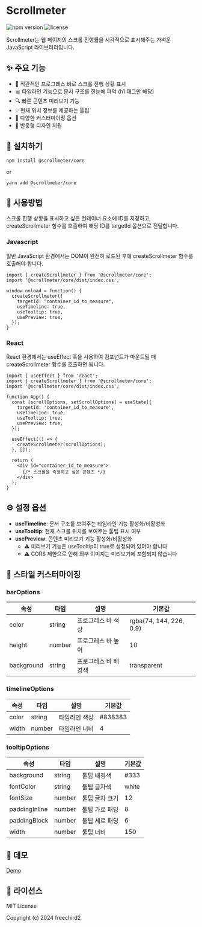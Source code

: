 # Scrollmeter

![npm version](https://img.shields.io/npm/v/@scrollmeter/core)
![license](https://img.shields.io/npm/l/@scrollmeter/core)

Scrollmeter는 웹 페이지의 스크롤 진행률을 시각적으로 표시해주는 가벼운 JavaScript 라이브러리입니다.

## ✨ 주요 기능

- 🎯 직관적인 프로그레스 바로 스크롤 진행 상황 표시
- 📊 타임라인 기능으로 문서 구조를 한눈에 파악 (h1 태그만 해당)
- 🔍 빠른 콘텐츠 미리보기 기능
- 💡 현재 위치 정보를 제공하는 툴팁
- 🎨 다양한 커스터마이징 옵션
- 📱 반응형 디자인 지원

## 🚀 설치하기

```
npm install @scrollmeter/core
```

or

```
yarn add @scrollmeter/core
```

## 🔧 사용방법

스크롤 진행 상황을 표시하고 싶은 컨테이너 요소에 ID를 지정하고, createScrollmeter 함수를 호출하여 해당 ID를 targetId 옵션으로 전달합니다.

### Javascript

일반 JavaScript 환경에서는 DOM이 완전히 로드된 후에 createScrollmeter 함수를 호출해야 합니다.

```
import { createScrollmeter } from '@scrollmeter/core';
import '@scrollmeter/core/dist/index.css';

window.onload = function() {
  createScrollmeter({
    targetId: "container_id_to_measure",
    useTimeline: true,
    useTooltip: true,
    usePreview: true,
  });
}
```

### React

React 환경에서는 useEffect 훅을 사용하여 컴포넌트가 마운트될 때 createScrollmeter 함수를 호출하면 됩니다.

```
import { useEffect } from 'react';
import { createScrollmeter } from '@scrollmeter/core';
import '@scrollmeter/core/dist/index.css';

function App() {
  const [scrollOptions, setScrollOptions] = useState({
    targetId: 'container_id_to_measure',
    useTimeline: true,
    useTooltip: true,
    usePreview: true,
  });

  useEffect(() => {
    createScrollmeter(scrollOptions);
  }, []);

  return (
    <div id="container_id_to_measure">
      {/* 스크롤을 측정하고 싶은 콘텐츠 */}
    </div>
  );
}
```

## ⚙️ 설정 옵션

- **useTimeline**: 문서 구조를 보여주는 타임라인 기능 활성화/비활성화
- **useTooltip**: 현재 스크롤 위치를 보여주는 툴팁 표시 여부
- **usePreview**: 콘텐츠 미리보기 기능 활성화/비활성화
    - ⚠️ 미리보기 기능은 useTooltip이 true로 설정되어 있어야 합니다
    - ⚠️ CORS 제한으로 인해 외부 이미지는 미리보기에 포함되지 않습니다

## 🎨 스타일 커스터마이징

### barOptions

| 속성       | 타입   | 설명                 | 기본값                  |
| ---------- | ------ | -------------------- | ----------------------- |
| color      | string | 프로그레스 바 색상   | rgba(74, 144, 226, 0.9) |
| height     | number | 프로그레스 바 높이   | 10                      |
| background | string | 프로그레스 바 배경색 | transparent             |

### timelineOptions

| 속성  | 타입   | 설명          | 기본값  |
| ----- | ------ | ------------- | ------- |
| color | string | 타임라인 색상 | #838383 |
| width | number | 타임라인 너비 | 4       |

### tooltipOptions

| 속성          | 타입   | 설명           | 기본값 |
| ------------- | ------ | -------------- | ------ |
| background    | string | 툴팁 배경색    | #333   |
| fontColor     | string | 툴팁 글자색    | white  |
| fontSize      | number | 툴팁 글자 크기 | 12     |
| paddingInline | number | 툴팁 가로 패딩 | 8      |
| paddingBlock  | number | 툴팁 세로 패딩 | 6      |
| width         | number | 툴팁 너비      | 150    |

## 🌟 데모

[Demo](https://freechird2.github.io/scrollmeter)

## 📝 라이선스

MIT License

Copyright (c) 2024 freechird2
